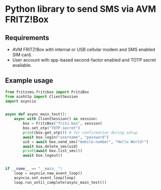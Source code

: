 # Python library to send SMS via AVM FRITZ!Box

## Requirements

- AVM FRITZ!Box with internal or USB cellular modem and SMS enabled SIM card.
- User account with app-based second-factor enabled and TOTP secret available.

## Example usage

```python
from fritzsms.fritzbox import FritzBox
from aiohttp import ClientSession
import asyncio


async def async_main_test():
    async with ClientSession() as session:
        box = FritzBox("fritz.box", session)
        box.set_otp("TOTP-secret")
        print(box.get_otp()) # for confirmation during setup
        await box.login("username", "password")
        uid = await box.send_sms("mobile-number", "Hello World!")
        await box.delete_sms(uid)
        print(await box.list_sms())
        await box.logout()


if __name__ == "__main__":
    loop = asyncio.new_event_loop()
    asyncio.set_event_loop(loop)
    loop.run_until_complete(async_main_test())
```
